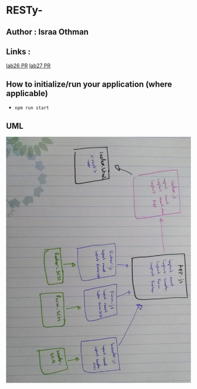 # RESTy-

## Author : Israa Othman 

## Links :
  [lab26 PR](https://github.com/401-advanced-javascript-israaOthman/resty/pull/1)
  [lab27 PR](https://github.com/401-advanced-javascript-israaOthman/RESTy-/pull/2)

## How to initialize/run your application (where applicable)
  - `npm run start`  

## UML 
 ![restyUML](./assets/restyUML.jpeg)